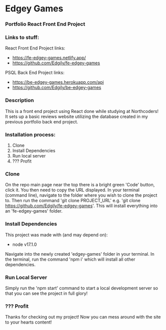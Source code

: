 # Edgey Games

### Portfolio React Front End Project

### Links to stuff:

React Front End Project links:

- https://fe-edgey-games.netlify.app/
- https://github.com/Edgily/fe-edgey-games

PSQL Back End Project links:

- https://be-edgey-games.herokuapp.com/api
- https://github.com/Edgily/be-edgey-games

### Description

This is a front end project using React done while studying at Northcoders! It sets up a basic reviews website utilizing the database created in my previous portfolio back end project.

### Installation process:

1. Clone
2. Install Dependencies
3. Run local server
4. ??? Profit

### Clone

On the repo main page near the top there is a bright green 'Code' button, click it. You then need to copy the URL displayed. In your terminal (command line), navigate to the folder where you wish to clone the project to. Then run the command 'git clone PROJECT_URL' e.g. 'git clone https://github.com/Edgily/fe-edgey-games'. This will install everything into an 'fe-edgey-games' folder.

### Install Dependencies

This project was made with (and may depend on):

- node v17.1.0

Navigate into the newly created 'edgey-games' folder in your terminal. In the terminal, run the command 'npm i' which will install all other dependencies.

### Run Local Server

Simply run the 'npm start' command to start a local development server so that you can see the project in full glory!

### ??? Profit

Thanks for checking out my project! Now you can mess around with the site to your hearts content!
